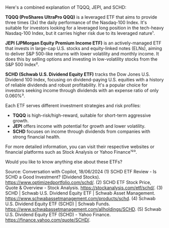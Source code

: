 Here's a combined explanation of TQQQ, JEPI, and SCHD:

**TQQQ (ProShares UltraPro QQQ)** is a leveraged ETF that aims to provide three times (3x) the daily performance of the Nasdaq-100 Index. It's suitable for investors looking for a leveraged long position in the tech-heavy Nasdaq-100 Index, but it carries higher risk due to its leveraged nature¹.

**JEPI (JPMorgan Equity Premium Income ETF)** is an actively-managed ETF that invests in large-cap U.S. stocks and equity-linked notes (ELNs), aiming to deliver S&P 500-like returns with lower volatility and monthly income. It does this by selling options and investing in low-volatility stocks from the S&P 500 Index².

**SCHD (Schwab U.S. Dividend Equity ETF)** tracks the Dow Jones U.S. Dividend 100 Index, focusing on dividend-paying U.S. equities with a history of reliable dividends and robust profitability. It's a popular choice for investors seeking income through dividends with an expense ratio of only 0.060%³.

Each ETF serves different investment strategies and risk profiles:
- **TQQQ** is high-risk/high-reward, suitable for short-term aggressive growth.
- **JEPI** offers income with potential for growth and lower volatility.
- **SCHD** focuses on income through dividends from companies with strong financial health.

For more detailed information, you can visit their respective websites or financial platforms such as Stock Analysis or Yahoo Finance¹²³.

Would you like to know anything else about these ETFs?

Source: Conversation with Copilot, 18/06/2024
(1) SCHD ETF Review - Is SCHD a Good Investment? (Dividend Stocks). https://www.optimizedportfolio.com/schd/.
(2) SCHD ETF Stock Price, Quote & Overview - Stock Analysis. https://stockanalysis.com/etf/schd/.
(3) SCHD | Schwab U.S. Dividend Equity ETF | Schwab Asset Management. https://www.schwabassetmanagement.com/products/schd.
(4) Schwab U.S. Dividend Equity ETF (SCHD) | Schwab Funds. https://www.schwabassetmanagement.com/allholdings/SCHD.
(5) Schwab U.S. Dividend Equity ETF (SCHD) - Yahoo Finance. https://finance.yahoo.com/quote/SCHD/.